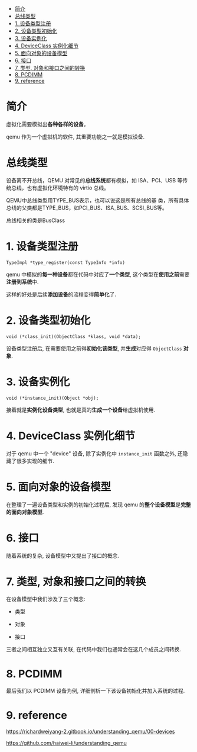 <!-- @import "[TOC]" {cmd="toc" depthFrom=1 depthTo=6 orderedList=false} -->

<!-- code_chunk_output -->

- [简介](#简介)
- [总线类型](#总线类型)
- [1. 设备类型注册](#1-设备类型注册)
- [2. 设备类型初始化](#2-设备类型初始化)
- [3. 设备实例化](#3-设备实例化)
- [4. DeviceClass 实例化细节](#4-deviceclass-实例化细节)
- [5. 面向对象的设备模型](#5-面向对象的设备模型)
- [6. 接口](#6-接口)
- [7. 类型, 对象和接口之间的转换](#7-类型-对象和接口之间的转换)
- [8. PCDIMM](#8-pcdimm)
- [9. reference](#9-reference)

<!-- /code_chunk_output -->

# 简介

虚拟化需要模拟出**各种各样的设备**。


qemu 作为一个虚拟机的软件, 其重要功能之一就是模拟设备.

# 总线类型

设备离不开总线，QEMU 对常见的**总线系统**都有模拟，如 ISA、PCI、USB 等传统总线，也有虚拟化环境特有的 virtio 总线。

QEMU中总线类型用TYPE_BUS表示，也可以说这是所有总线的基
类，所有具体总线的父类都是TYPE_BUS，如PCI_BUS、ISA_BUS、SCSI_BUS等。

总线相关的类是BusClass

# 1. 设备类型注册

`TypeImpl *type_register(const TypeInfo *info)`

qemu 中模拟的**每一种设备**都在代码中对应了**一个类型**, 这个类型在**使用之前**需要**注册到系统**中.

这样的好处是后续**添加设备**的流程变得**简单化**了.

# 2. 设备类型初始化

`void (*class_init)(ObjectClass *klass, void *data);`

设备类型注册后, 在需要使用之前得**初始化该类型**, 并**生成**对应得 `ObjectClass` **对象**.

# 3. 设备实例化

`void (*instance_init)(Object *obj);`

接着就是**实例化设备类型**, 也就是真的**生成一个设备**给虚拟机使用.

# 4. DeviceClass 实例化细节

对于 qemu 中一个 "device" 设备, 除了实例化中 `instance_init` 函数之外, 还隐藏了很多实现的细节.

# 5. 面向对象的设备模型

在整理了一遍设备类型和实例的初始化过程后, 发现 qemu 的**整个设备模型**是**完整的面向对象模型**.

# 6. 接口

随着系统的复杂, 设备模型中又提出了接口的概念.

# 7. 类型, 对象和接口之间的转换

在设备模型中我们涉及了三个概念:

* 类型

* 对象

* 接口

三者之间相互独立又互有关联, 在代码中我们也通常会在这几个成员之间转换.

# 8. PCDIMM

最后我们以 PCDIMM 设备为例, 详细剖析一下该设备初始化并加入系统的过程.

# 9. reference

https://richardweiyang-2.gitbook.io/understanding_qemu/00-devices

https://github.com/haiwei-li/understanding_qemu